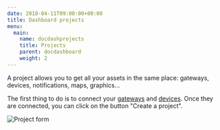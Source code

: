 ```yaml
---
date: 2018-04-11T09:00:00+00:00
title: Dashboard projects 
menu:
  main:
    name: docdashprojects
    title: Projects
    parent: docdashboard
    weight: 2
---
```


A project allows you to get all your assets in the same place: gateways, devices, notifications, maps, graphics...

The first thing to do is to connect your [gateways](/documentation/dashboard/gateways/) and [devices](/documentation/dashboard/gateways/).
Once they are connected, you can click on the button "Create a project".

![Project form](../images/project_create.png)


